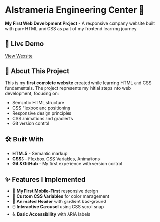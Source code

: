 # Alstrameria Engineering Center 🌟

**My First Web Development Project** - A responsive company website built with pure HTML and CSS as part of my frontend learning journey

## 🚀 Live Demo

[View Website](https://rafulyk.github.io/website_for_alstrameria/)

## 🎯 About This Project

This is my **first complete website** created while learning HTML and CSS fundamentals. The project represents my initial steps into web development, focusing on:

- Semantic HTML structure
- CSS Flexbox and positioning
- Responsive design principles
- CSS animations and gradients
- Git version control

## 🛠 Built With

- **HTML5** - Semantic markup
- **CSS3** - Flexbox, CSS Variables, Animations
- **Git & GitHub** - My first experience with version control

## ✨ Features I Implemented

- 📱 **My First Mobile-First** responsive design
- 🎨 **Custom CSS Variables** for color management
- 🔄 **Animated Header** with gradient background
- 🖱️ **Interactive Carousel** using CSS scroll snap
- ♿ **Basic Accessibility** with ARIA labels
